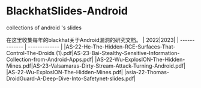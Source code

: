 # BlackhatSlides-Android
collections of  android 's slides

在这里收集每年的blackhat关于Android漏洞的研究文档。
| 2022|2023|
| ------------- | ------------- |
|AS-22-He-The-Hidden-RCE-Surfaces-That-Control-The-Droids (1).pdf|AS-23-Bai-Stealthy-Sensitive-Information-Collection-from-Android-Apps.pdf|
|AS-22-Wu-ExplosION-The-Hidden-Mines.pdf|AS-23-Valsamaras-Dirty-Stream-Attack-Turning-Android.pdf|
|AS-22-Wu-ExplosION-The-Hidden-Mines.pdf|
|asia-22-Thomas-DroidGuard-A-Deep-Dive-Into-Safetynet-slides.pdf|
